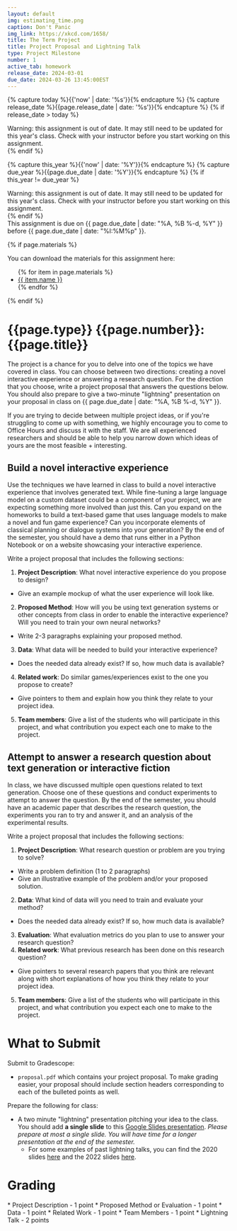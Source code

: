 ```yaml
---
layout: default
img: estimating_time.png
caption: Don't Panic
img_link: https://xkcd.com/1658/   
title: The Term Project
title: Project Proposal and Lightning Talk
type: Project Milestone
number: 1
active_tab: homework
release_date: 2024-03-01
due_date: 2024-03-26 13:45:00EST
---
```


<!-- Check whether the assignment is ready to release -->
{% capture today %}{{'now' | date: '%s'}}{% endcapture %}
{% capture release_date %}{{page.release_date | date: '%s'}}{% endcapture %}
{% if release_date > today %} 
<div class="alert alert-danger">
Warning: this assignment is out of date.  It may still need to be updated for this year's class.  Check with your instructor before you start working on this assignment.
</div>
{% endif %}
<!-- End of check whether the assignment is up to date -->


<!-- Check whether the assignment is up to date -->
{% capture this_year %}{{'now' | date: '%Y'}}{% endcapture %}
{% capture due_year %}{{page.due_date | date: '%Y'}}{% endcapture %}
{% if this_year != due_year %} 
<div class="alert alert-danger">
Warning: this assignment is out of date.  It may still need to be updated for this year's class.  Check with your instructor before you start working on this assignment.
</div>
{% endif %}
<!-- End of check whether the assignment is up to date -->


<div class="alert alert-info">
This assignment is due on {{ page.due_date | date: "%A, %B %-d, %Y" }} before {{ page.due_date | date: "%I:%M%p" }}. 
</div>

{% if page.materials %}
<div class="alert alert-info">
You can download the materials for this assignment here:
<ul>
{% for item in page.materials %}
<li><a href="{{item.url}}">{{ item.name }}</a></li>
{% endfor %}
</ul>
</div>
{% endif %}


{{page.type}} {{page.number}}: {{page.title}}
=============================================================

The project is a chance for you to delve into one of the topics we have covered in class. You can choose between two directions: creating a novel interactive experience or answering a research question. For the direction that you choose, write a project proposal that answers the questions below. You should also prepare to give a two-minute "lightning" presentation on your proposal in class on {{ page.due_date | date: "%A, %B %-d, %Y" }}.

If you are trying to decide between multiple project ideas, or if you're struggling to come up with something, we highly encourage you to come to Office Hours and discuss it with the staff. We are all experienced researchers and should be able to help you narrow down which ideas of yours are the most feasible + interesting.

## Build a novel interactive experience
Use the techniques we have learned in class to build a novel interactive experience that involves generated text. While fine-tuning a large language model on a custom dataset could be a component of your project, we are expecting something more involved than just this. Can you expand on the homeworks to build a text-based game that uses language models to make a novel and fun game experience? Can you incorporate elements of classical planning or dialogue systems into your generation? By the end of the semester, you should have a demo that runs either in a Python Notebook or on a website showcasing your interactive experience.

Write a project proposal that includes the following sections:
1. __Project Description__: What novel interactive experience do you propose to design?
  - Give an example mockup of what the user experience will look like.
2. __Proposed Method__: How will you be using text generation systems or other concepts from class in order to enable the interactive experience? Will you need to train your own neural networks?
  - Write 2-3 paragraphs explaining your proposed method.
3. __Data__: What data will be needed to build your interactive experience?
  - Does the needed data already exist?  If so, how much data is available?
4. __Related work__: Do similar games/experiences exist to the one you propose to create?
  - Give pointers to them and explain how you think they relate to your project idea.
5. __Team members__: Give a list of the students who will participate in this project, and what contribution you expect each one to make to the project.


## Attempt to answer a research question about text generation or interactive fiction
In class, we have discussed multiple open questions related to text generation. Choose one of these questions and conduct experiments to attempt to answer the question. By the end of the semester, you should have an academic paper that describes the research question, the experiments you ran to try and answer it, and an analysis of the experimental results.

Write a project proposal that includes the following sections:
1. __Project Description__: What research question or problem are you trying to solve?
  - Write a problem definition (1 to 2 paragraphs)
  - Give an illustrative example of the problem and/or your proposed solution.
2. __Data__: What kind of data will you need to train and evaluate your method?
  - Does the needed data already exist?  If so, how much data is available?
3. __Evaluation__: What evaluation metrics do you plan to use to answer your research question?
4. __Related work__: What previous research has been done on this research question?
  - Give pointers to several research papers that you think are relevant along with short explanations of how you think they relate to your project idea.
5. __Team members__: Give a list of the students who will participate in this project, and what contribution you expect each one to make to the project.

# What to Submit
Submit to Gradescope:
* `proposal.pdf` which contains your project proposal. To make grading easier, your proposal should include section headers corresponding to each of the bulleted points as well. 

Prepare the following for class:
* A two minute "lightning" presentation pitching your idea to the class. You should add **a single slide** to this [Google Slides presentation](https://docs.google.com/presentation/d/15xL5RyF6se2B9KeC-hI4Ct_P6tBBiYAZyuX7FrJzEIo/edit?usp=sharing). _Please prepare at most a single slide. You will have time for a longer presentation at the end of the semester._
  - For some examples of past lightning talks, you can find the 2020 slides [here](https://docs.google.com/presentation/d/1EMII1GDGO3IdfHfrV6Lnrkbe1vMEUoyOjoZ3QePUFf4/edit?usp=sharing) and the 2022 slides [here](https://docs.google.com/presentation/d/14SnEPKNyEtDZuUlJnIRxx57xQInliMvK4pLdnVurh5E/edit?usp=sharing).


# Grading
<div class="alert alert-warning" markdown="1">
* Project Description - 1 point
* Proposed Method or Evaluation - 1 point
* Data - 1 point
* Related Work - 1 point
* Team Members - 1 point
* Lightning Talk - 2 points
</div>
